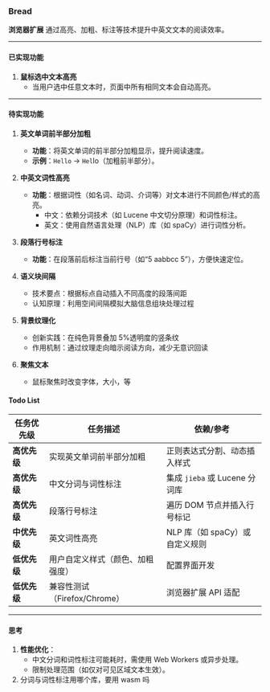 ### **Bread**

**浏览器扩展**
通过高亮、加粗、标注等技术提升中英文文本的阅读效率。

---

#### **已实现功能**

1. **鼠标选中文本高亮**
    - 当用户选中任意文本时，页面中所有相同文本会自动高亮。

---

#### **待实现功能**

1. **英文单词前半部分加粗**

    - **功能**：将英文单词的前半部分加粗显示，提升阅读速度。
    - **示例**：`Hello` → `Hel`lo（加粗前半部分）。

2. **中英文词性高亮**

    - **功能**：根据词性（如名词、动词、介词等）对文本进行不同颜色/样式的高亮。
        - 中文：依赖分词技术（如 Lucene 中文切分原理）和词性标注。
        - 英文：使用自然语言处理（NLP）库（如 spaCy）进行词性分析。

3. **段落行号标注**

    - **功能**：在段落前后标注当前行号（如“5 aabbcc 5”），方便快速定位。

4. **语义块间隔**
    - 技术要点：根据标点自动插入不同高度的段落间距
    - 认知原理：利用空间间隔模拟大脑信息组块处理过程

5. **背景纹理化**

    - 创新实践：在纯色背景叠加 5%透明度的竖条纹
    - 作用机制：通过纹理走向暗示阅读方向，减少无意识回读

6. **聚焦文本**
    - 鼠标聚焦时改变字体，大小，等

#### **Todo List**

| **任务优先级** | **任务描述**                     | **依赖/参考**                  |
| -------------- | -------------------------------- | ------------------------------ |
| **高优先级**   | 实现英文单词前半部分加粗         | 正则表达式分割、动态插入样式   |
| **高优先级**   | 中文分词与词性标注               | 集成 `jieba` 或 Lucene 分词库  |
| **高优先级**   | 段落行号标注                     | 遍历 DOM 节点并插入行号标记    |
| **中优先级**   | 英文词性高亮                     | NLP 库（如 spaCy）或自定义规则 |
| **低优先级**   | 用户自定义样式（颜色、加粗强度） | 配置界面开发                   |
| **低优先级**   | 兼容性测试（Firefox/Chrome）     | 浏览器扩展 API 适配            |

---

#### **思考**

1. **性能优化**：
    - 中文分词和词性标注可能耗时，需使用 Web Workers 或异步处理。
    - 限制处理范围（如仅对可见区域文本生效）。
2. 分词与词性标注用哪个库，要用 wasm 吗
